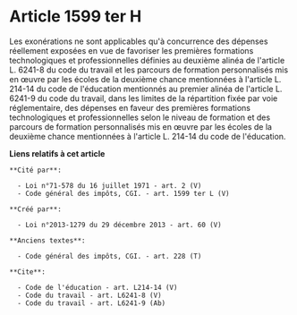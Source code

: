 # Article 1599 ter H

Les exonérations ne sont applicables qu'à concurrence des dépenses réellement exposées en vue de favoriser les premières
formations technologiques et professionnelles définies au deuxième alinéa de l'article L. 6241-8 du code du travail et les
parcours de formation personnalisés mis en œuvre par les écoles de la deuxième chance mentionnées à l'article L. 214-14 du
code de l'éducation mentionnés au premier alinéa de l'article L. 6241-9 du code du travail, dans les limites de la
répartition fixée par voie réglementaire, des dépenses en faveur des premières formations technologiques et professionnelles
selon le niveau de formation et des parcours de formation personnalisés mis en œuvre par les écoles de la deuxième chance
mentionnées à l'article L. 214-14 du code de l'éducation.

**Liens relatifs à cet article**

	**Cité par**:

	  - Loi n°71-578 du 16 juillet 1971 - art. 2 (V)
	  - Code général des impôts, CGI. - art. 1599 ter L (V)

	**Créé par**:

	  - Loi n°2013-1279 du 29 décembre 2013 - art. 60 (V)

	**Anciens textes**:

	  - Code général des impôts, CGI. - art. 228 (T)

	**Cite**:

	  - Code de l'éducation - art. L214-14 (V)
	  - Code du travail - art. L6241-8 (V)
	  - Code du travail - art. L6241-9 (Ab)
